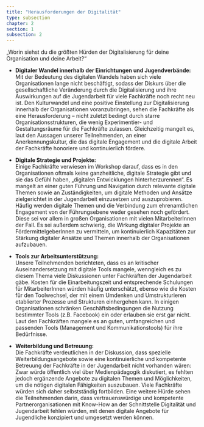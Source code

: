 ```yaml
---
title: "Herausforderungen der Digitalität"
type: subsection
chapter: 2
section: 1
subsection: 2
---
```

„Worin siehst du die größten Hürden der Digitalisierung
für deine Organisation und deine Arbeit?“

* <b> Digitaler Wandel innerhalb der Einrichtungen und Jugendverbände: </b><br>
Mit der Bedeutung des digitalen Wandels
haben sich viele Organisationen lange nicht beschäftigt, sodass
der Diskurs über die gesellschaftliche Veränderung durch die
Digitalisierung und ihre Auswirkungen auf die Jugendarbeit für
viele Fachkräfte noch recht neu ist. Den Kulturwandel und eine
positive Einstellung zur Digitalisierung innerhalb der Organisationen
voranzubringen, sehen die Fachkräfte als eine Herausforderung
– nicht zuletzt bedingt durch starre Organisationsstrukturen,
die wenig Experimentier- und Gestaltungsräume für
die Fachkräfte zulassen. Gleichzeitig mangelt es, laut den
Aussagen unserer Teilnehmenden, an einer Anerkennungskultur,
die das digitale Engagement und die digitale Arbeit der Fachkräfte
honoriere und kontinuierlich fördere.

* <b> Digitale Strategie und Projekte: </b><br>
Einige Fachkräfte verwiesen im Workshop darauf, dass es in den Organisationen oftmals keine ganzheitliche, digitale Strategie gibt und sie das Gefühl haben, „digitalen Entwicklungen hinterherzurennen“. Es mangelt an einer guten Führung und Navigation durch relevante digitale Themen sowie an Zuständigkeiten, um digitale Methoden und Ansätze zielgerichtet in der Jugendarbeit einzusetzen und auszuprobieren. Häufig werden digitale Themen und die Verbindung
zum ehrenamtlichen Engagement von der Führungsebene weder gesehen noch gefördert. Diese sei vor allem in großen Organisationen mit vielen MitarbeiterInnen der Fall. Es sei außerdem schwierig, die Wirkung digitaler Projekte an FördermittelgeberInnen zu vermitteln, um kontinuierlich Kapazitäten
zur Stärkung digitaler Ansätze und Themen innerhalb der Organisationen aufzubauen.

* <b> Tools zur Arbeitsunterstützung: </b><br> 
Unsere Teilnehmenden berichteten, dass es an kritischer Auseinandersetzung mit digitale Tools mangele, wenngleich es zu diesem Thema viele
Diskussionen unter Fachkräften der Jugendarbeit gäbe. Kosten für die Einarbeitungszeit und entsprechende Schulungen für
MitarbeiterInnen würden häufig unterschätzt, ebenso wie die Kosten für den Toolwechsel, der mit einem Umdenken und
Umstrukturieren etablierter Prozesse und Strukturen einhergehen kann. In einigen Organisationen schränken Geschäftsbedingungen
die Nutzung bestimmter Tools (z.B. Facebook) ein oder erlauben sie erst gar nicht. Laut den Fachkräften mangele
es an guten, umfangreichen und passenden Tools (Management und Kommunikationstools) für ihre Bedürfnisse.

* <b> Weiterbildung und Betreuung: </b><br> 
Die Fachkräfte verdeutlichen in der Diskussion, dass spezielle Weiterbildungsangebote sowie
eine kontinuierliche und kompetente Betreuung der Fachkräfte in der Jugendarbeit nicht vorhanden wären: Zwar würde öffentlich
viel über Medienpädagogik diskutiert, es fehlten jedoch ergänzende Angebote zu digitalen Themen und Möglichkeiten, um die nötigen digitalen Fähigkeiten auszubauen. Viele Fachkräfte würden sich daher selbstständig fortbilden. Eine weitere Hürde sehen die Teilnehmenden darin, dass vertrauenswürdige und kompetente Partnerorganisationen mit Know-How an der Schnittstelle Digitalität und Jugendarbeit fehlen würden, mit denen digitale Angebote für Jugendliche konzipiert und umgesetzt werden können.